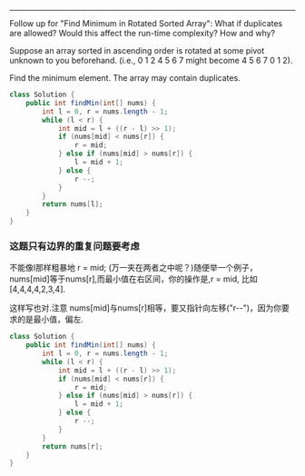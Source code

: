 - - -
Follow up for "Find Minimum in Rotated Sorted Array":
What if duplicates are allowed? Would this affect the run-time complexity? How and why?

Suppose an array sorted in ascending order is rotated at some pivot unknown to you beforehand.
(i.e., 0 1 2 4 5 6 7 might become 4 5 6 7 0 1 2).

Find the minimum element. The array may contain duplicates.

```java
class Solution {
    public int findMin(int[] nums) {
        int l = 0, r = nums.length - 1;   
        while (l < r) {
            int mid = l + ((r - l) >> 1);
            if (nums[mid] < nums[r]) {
                r = mid;
            } else if (nums[mid] > nums[r]) {
                l = mid + 1;
            } else {
                r --;
            }
        }
        return nums[l];
    }
}
```

### 这题只有边界的重复问题要考虑<br> 
不能像I那样粗暴地 r = mid; (万一夹在两者之中呢？)随便举一个例子，nums[mid]等于nums[r],而最小值在右区间，你的操作是,r = mid, 比如[4,4,4,4,2,3,4].
              
这样写也对.注意 nums[mid]与nums[r]相等，要又指针向左移("r--")，因为你要求的是最小值，偏左.

```java
class Solution {
    public int findMin(int[] nums) {
        int l = 0, r = nums.length - 1;   
        while (l < r) {
            int mid = l + ((r - l) >> 1);
            if (nums[mid] < nums[r]) {
                r = mid;
            } else if (nums[mid] > nums[r]) {
                l = mid + 1;
            } else {
                r --;
            }
        }
        return nums[r];
    }
}
```

